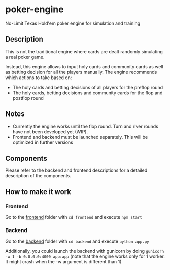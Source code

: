 # poker-engine
No-Limit Texas Hold'em poker engine for simulation and training

## Description

This is not the traditional engine where cards are dealt randomly 
simulating a real poker game.

Instead, this engine allows to input holy cards and community cards as
well as betting decision for all the players manually. The engine 
recommends which actions to take based on:

- The holy cards and betting decisions of all players for the preflop round
- The holy cards, betting decisions and community cards for the flop and postflop round

## Notes

- Currently the engine works until the flop round. Turn and river rounds have not been developed yet (WIP).
- Frontend and backend must be launched separately. This will be optimized in further versions

## Components

Please refer to the backend and frontend descriptions for a 
detailed description of the components.

## How to make it work

### Frontend

Go to the [frontend](frontend/) folder with `cd frontend` and execute `npm start`

### Backend

Go to the [backend](backend/) folder with `cd backend` and execute `python app.py`

Additionally, you could launch the backend with gunicorn by doing `gunicorn -w 1 -b 0.0.0.0:4000 app:app` (note that the engine works only for 1 worker. It might crash when the -w argument is different than 1)

